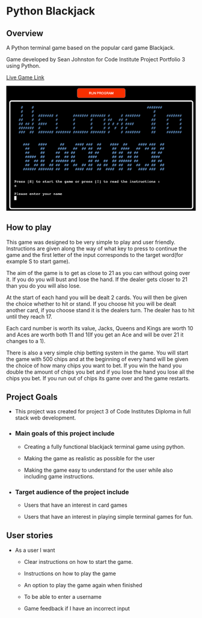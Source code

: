 # Python Blackjack

## Overview
A Python terminal game based on the popular card game Blackjack.

Game developed by Sean Johnston for Code Institute Project Portfolio 3 using Python.

[Live Game Link](https://python-blackjack.herokuapp.com/)

![Home Screen](docs/README-images/Home-screen.png)

## How to play 
This game was designed to be very simple to play and user friendly.
Instructions are given along the way of what key to press to continue the game and the first letter of the input corresponds to the target word(for example S to start game).

The aim of the game is to get as close to 21 as you can without going over it. If you do you will bust and lose the hand. If the dealer gets closer to 21 than you do you will also lose.

At the start of each hand you will be dealt 2 cards. You will then be given the choice whether to hit or stand. If you choose hit you will be dealt another card, if you choose stand it is the dealers turn. The dealer has to hit until they reach 17.

Each card number is worth its value, Jacks, Queens and Kings are worth 10 and Aces are worth both 11 and 1(If you get an Ace and will be over 21 it changes to a 1).

There is also a very simple chip betting system in the game. You will start the game with 500 chips and at the beginning of every hand will be given the choice of how many chips you want to bet. If you win the hand you double the amount of chips you bet and if you lose the hand you lose all the chips you bet. If you run out of chips its game over and the game restarts.


## Project Goals

 - This project was created for project 3 of Code Institutes Diploma in full stack web development.

 - ### Main goals of this project include
  
   - Creating a fully functional blackjack terminal game using python.

   - Making the game as realistic as possible for the user

   - Making the game easy to understand for the user while also including game instructions.

 - ### Target audience of the project include 

   - Users that have an interest in card games

   - Users that have an interest in playing simple terminal games for fun.

## User stories

 - As a user I want

   - Clear instructions on how to start the game.
   
   - Instructions on how to play the game

   - An option to play the game again when finished

   - To be able to enter a username

   - Game feedback if I have an incorrect input

